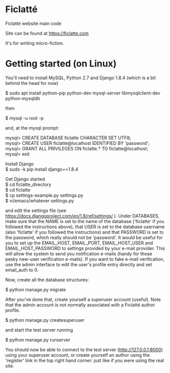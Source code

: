 # Ficlatté
Ficlatté website main code

Site can be found at https://ficlatte.com

It's for writing micro-fiction.

# Getting started (on Linux)
You'll need to install MySQL, Python 2.7 and Django 1.8.4 (which is a bit behind the head for now)

$ sudo apt install python-pip python-dev mysql-server libmysqlclient-dev python-mysqldb

then

$ mysql -u root -p

and, at the mysql prompt:

mysql> CREATE DATABASE ficlatte CHARACTER SET UTF8;  
mysql> CREATE USER ficlatte@localhost IDENTIFIED BY 'password';  
mysql> GRANT ALL PRIVILEGES ON ficlatte.* TO ficlatte@localhost;  
mysql> exit

Install Django  
$ sudo -k pip install django==1.8.4

Get Django started  
$ cd ficlatte_directory  
$ cd ficlatte  
$ cp settings-example.py settings.py  
$ vi/emacs/whatever settings.py  

and edit the settings file (see https://docs.djangoproject.com/en/1.8/ref/settings/ ).  Under DATABASES, make sure that the NAME is set to the name of the database ('ficlatte' if you followed the instructions above), that USER is set to the database username (also 'ficlatte' if you followed the instructions) and that PASSWORD is set to the password, which really should not be 'password'.  It would be useful for you to set up the EMAIL_HOST, EMAIL_PORT, EMAIL_HOST_USER and EMAIL_HOST_PASSWORD to settings provided by your e-mail provider.  This will allow the system to send you notification e-mails (handy for those pesky new-user verification e-mails).  If you want to fake e-mail verification, use the admin interface to edit the user's profile entry directly and set email_auth to 0.

Now, create all the database structures:

$ python manage.py migrate

After you've done that, create yourself a superuser account (useful).  Note that the admin account is not normally associated with a Ficlatté author profile.

$ python manage.py createsuperuser

and start the test server running

$ python manage.py runserver

You should now be able to connect to the test server (http://127.0.0.1:8000) using your superuser account, or create yourself an author using the 'register' link in the top right hand corner: just like if you were using the real site.
